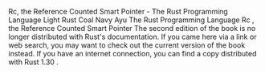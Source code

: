 Rc<T>, the Reference Counted Smart Pointer - The Rust Programming Language
Light
Rust
Coal
Navy
Ayu
The Rust Programming Language
Rc<T>
, the Reference Counted Smart Pointer
The second edition of the book is no longer distributed with Rust's documentation.
If you came here via a link or web search, you may want to check out
the current
version of the book
instead.
If you have an internet connection, you can
find a copy distributed with
Rust
1.30
.